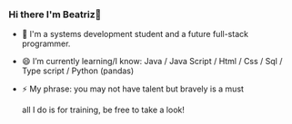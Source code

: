 ### Hi there I'm Beatriz👋

- 💬 I'm a systems development student and a future full-stack programmer.
- 😄 I’m currently learning/I know: Java / Java Script / Html / Css / Sql / Type script / Python (pandas)
- ⚡ My phrase: you may not have talent but bravely is a must

  all I do is for training, be free to take a look!

<!--
**BeatrizBortolucci/BeatrizBortolucci** is a ✨ _special_ ✨ repository because its `README.md` (this file) appears on your GitHub profile.

Here are some ideas to get you started:

- 🔭 I’m currently working on ...
- 👯 I’m looking to collaborate on ...
- 🤔 I’m looking for help with ...
- 💬 Ask me about ...
- 📫 How to reach me: bbortoluccidomingos@gmail.com
-  Pronouns: ...

-->
